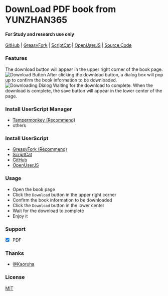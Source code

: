 # DownLoad PDF book from YUNZHAN365

#### For Study and research use only

[GitHub](https://github.com/lcandy2/user.js/blob/main/yunzhan365.com/YunZhan-Downloader.md) | [GreasyFork](https://greasyfork.org/scripts/483545) | [ScriptCat](https://scriptcat.org/script-show-page/1462) | [OpenUserJS](https://openuserjs.org/scripts/Lcandy/%E4%BA%91%E5%B1%95%E7%BD%91PDF%E4%B8%8B%E8%BD%BD_YunZhanDownloader) | [Source Code](https://github.com/lcandy2/YunZhanDownloader)

### Features

The download button will appear in the upper right corner of the book page.
![Download Button](https://github.com/lcandy2/user.js/assets/45784494/b187298f-a98d-45d4-9d66-7f6f90a12394)
After clicking the download button, a dialog box will pop up to confirm the book information to be downloaded.
![Downloading Dialog](https://github.com/lcandy2/user.js/assets/45784494/2847a3d4-5c1d-47ca-804c-3a905fe56918)
Waiting for the download to complete. When the download is complete, the save button will appear in the lower center of the page.

### Install UserScript Manager

- [Tampermonkey (Recommend)](https://www.tampermonkey.net/)
- others

### Install UserScript

- [GreasyFork (Recommend)](https://greasyfork.org/scripts/483545)
- [ScriptCat](https://scriptcat.org/script-show-page/1462)
- [GitHub](https://github.com/lcandy2/user.js/raw/main/yunzhan365.com/YunZhan-Downloader.user.js)
- [OpenUserJS](https://openuserjs.org/scripts/Lcandy/%E4%BA%91%E5%B1%95%E7%BD%91PDF%E4%B8%8B%E8%BD%BD_YunZhanDownloader.user.js)

### Usage

- Open the book page
- Click the `Download` button in the upper right corner
- Confirm the book information to be downloaded
- Click the `Download` button in the lower center
- Wait for the download to complete
- Enjoy it

### Support

- [x] PDF

### Thanks

- [@Kaoruha](https://github.com/Kaoruha)

### License

[MIT](./LICENSE)
